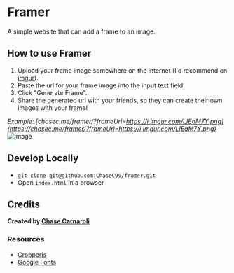 # Framer
A simple website that can add a frame to an image.  

## How to use Framer
1. Upload your frame image somewhere on the internet (I'd recommend on [imgur](https://imgur.com)).
2. Paste the url for your frame image into the input text field.
3. Click "Generate Frame".
4. Share the generated url with your friends, so they can create their own images with your frame!

_Example: [chasec.me/framer/?frameUrl=https://i.imgur.com/LIEaM7Y.png](https://chasec.me/framer/?frameUrl=https://i.imgur.com/LIEaM7Y.png)_
![image](https://user-images.githubusercontent.com/29494270/155887196-ce97dcaa-4402-40eb-a848-fdd2fd784e1e.png)

## Develop Locally
- `git clone git@github.com:ChaseC99/framer.git`
- Open `index.html` in a browser

## Credits
**Created by [Chase Carnaroli](https://chasecarnaroli.com)**

### Resources
- [Cropperjs](https://github.com/fengyuanchen/cropperjs)
- [Google Fonts](https://fonts.google.com/)
